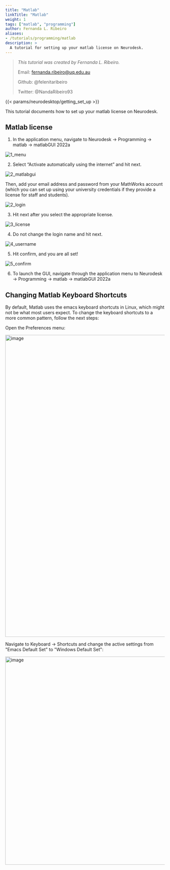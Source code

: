 ```yaml
---
title: "Matlab"
linkTitle: "Matlab"
weight: 1
tags: ["matlab", "programming"]
author: Fernanda L. Ribeiro
aliases:
- /tutorials/programming/matlab
description: > 
  A tutorial for setting up your matlab license on Neurodesk.
---
```



> _This tutorial was created by Fernanda L. Ribeiro._ 
>
> Email: fernanda.ribeiro@uq.edu.au
>
> Github: @felenitaribeiro
>
> Twitter: @NandaRibeiro93
>
<!-- Fill in your personal details above so that we can credit the tutorial to you. Feel free to add any additional contact details i.e. website, or remove those that are irrelevant -->

<!-- Following line adds a link to getting set up with Neurodesk -->
{{< params/neurodesktop/getting_set_up >}}
<!-- -->

This tutorial documents how to set up your matlab license on Neurodesk. 

## Matlab license

1. In the application menu, navigate to Neurodesk → Programming → matlab → matlabGUI 2022a

![1_menu](/matlab/0_appmenu.png '1_menu')

2. Select “Activate automatically using the internet” and hit next. 

![2_matlabgui](/matlab/1_matlabgui.png '2_matlabgui')

Then, add your email address and password from your MathWorks account (which you can set up using your university credentials if they provide a license for staff and students).

![2_login](/matlab/2_login.png '2_login')

3. Hit next after you select the appropriate license.

![3_license](/matlab/3_license.png '3_license')

4. Do not change the login name and hit next.

![4_username](/matlab/4_username.png '4_username')

5. Hit confirm, and you are all set!

![5_confirm](/matlab/5_confirm.png '5_confirm')

6. To launch the GUI, navigate through the application menu to Neurodesk → Programming → matlab → matlabGUI 2022a

## Changing Matlab Keyboard Shortcuts
By default, Matlab uses the emacs keyboard shortcuts in Linux, which might not be what most users expect. To change the keyboard shortcuts to a more common pattern, follow the next steps:

Open the Preferences menu:

<img width="952" alt="image" src="https://github.com/NeuroDesk/neurodesk.github.io/assets/4021595/570c1ab4-2388-4f11-a8b4-939c5438a792">

Navigate to Keyboard -> Shortcuts and change the active settings from "Emacs Default Set" to "Windows Default Set":

<img width="656" alt="image" src="https://github.com/NeuroDesk/neurodesk.github.io/assets/4021595/59642792-2146-4ede-9bfa-90dffee7e85a">
